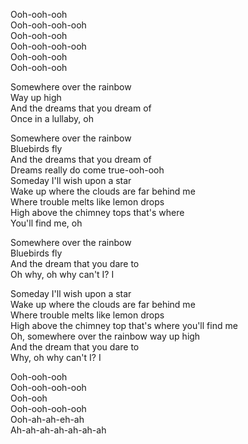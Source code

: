 
Ooh-ooh-ooh  
Ooh-ooh-ooh-ooh  
Ooh-ooh-ooh  
Ooh-ooh-ooh-ooh  
Ooh-ooh-ooh  
Ooh-ooh-ooh

Somewhere over the rainbow  
Way up high  
And the dreams that you dream of  
Once in a lullaby, oh

Somewhere over the rainbow  
Bluebirds fly  
And the dreams that you dream of  
Dreams really do come true-ooh-ooh  
Someday I'll wish upon a star  
Wake up where the clouds are far behind me  
Where trouble melts like lemon drops  
High above the chimney tops that's where  
You'll find me, oh

Somewhere over the rainbow  
Bluebirds fly  
And the dream that you dare to  
Oh why, oh why can't I? I

Someday I'll wish upon a star  
Wake up where the clouds are far behind me  
Where trouble melts like lemon drops  
High above the chimney top that's where you'll find me  
Oh, somewhere over the rainbow way up high  
And the dream that you dare to  
Why, oh why can't I? I

Ooh-ooh-ooh  
Ooh-ooh-ooh-ooh  
Ooh-ooh  
Ooh-ooh-ooh-ooh  
Ooh-ah-ah-eh-ah  
Ah-ah-ah-ah-ah-ah-ah